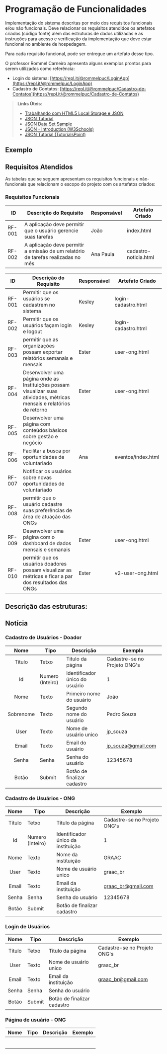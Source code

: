 # Programação de Funcionalidades

Implementação do sistema descritas por meio dos requisitos funcionais e/ou não funcionais. Deve relacionar os requisitos atendidos os artefatos criados (código fonte) além das estruturas de dados utilizadas e as instruções para acesso e verificação da implementação que deve estar funcional no ambiente de hospedagem.

Para cada requisito funcional, pode ser entregue um artefato desse tipo.

O professor Rommel Carneiro apresenta alguns exemplos prontos para serem utilizados como referência:

- Login do sistema: [https://repl.it/@rommelpuc/LoginApp](https://repl.it/@rommelpuc/LoginApp)
- Cadastro de Contatos: [https://repl.it/@rommelpuc/Cadastro-de-Contatos](https://repl.it/@rommelpuc/Cadastro-de-Contatos)

> **Links Úteis**:
>
> - [Trabalhando com HTML5 Local Storage e JSON](https://www.devmedia.com.br/trabalhando-com-html5-local-storage-e-json/29045)
> - [JSON Tutorial](https://www.w3resource.com/JSON)
> - [JSON Data Set Sample](https://opensource.adobe.com/Spry/samples/data_region/JSONDataSetSample.html)
> - [JSON - Introduction (W3Schools)](https://www.w3schools.com/js/js_json_intro.asp)
> - [JSON Tutorial (TutorialsPoint)](https://www.tutorialspoint.com/json/index.htm)

## Exemplo

## Requisitos Atendidos

As tabelas que se seguem apresentam os requisitos funcionais e não-funcionais que relacionam o escopo do projeto com os artefatos criados:

### Requisitos Funcionais

| ID     | Descrição do Requisito                                                           | Responsável | Artefato Criado       |
| ------ | -------------------------------------------------------------------------------- | ----------- | --------------------- |
| RF-001 | A aplicação deve permitir que o usuário gerencie suas tarefas                    | João        | index.html            |
| RF-002 | A aplicação deve permitir a emissão de um relatório de tarefas realizadas no mês | Ana Paula   | cadastro-noticia.html |

| ID     | Descrição do Requisito                                                                                                  | Responsável | Artefato Criado     |
| ------ | ----------------------------------------------------------------------------------------------------------------------- | ----------- | ------------------- |
| RF-001 | Permitir que os usuários se cadastrem no sistema                                                                        | Kesley      | login-cadastro.html |
| RF-002 | Permitir que os usuários façam login e logout                                                                           | Kesley      | login-cadastro.html |
| RF-003 | permitir que as organizações possam exportar relatórios semanais e mensais                                              | Ester       | user-ong.html       |
| RF-004 | Desenvolver uma página onde as Instituições possam visualizar suas atividades, métricas mensais e relatórios de retorno | Ester       | user-ong.html       |
| RF-005 | Desenvolver uma página com conteúdos básicos sobre gestão e negócio                                                     |             |                     |
| RF-006 | Facilitar a busca por oportunidades de voluntariado                                                                     | Ana         | eventos/index.html  |
| RF-007 | Notificar os usuários sobre novas oportunidades de voluntariado                                                         |             |                     |
| RF-008 | permitir que o usuário cadastre suas preferências de área de atuação das ONGs                                           |             |                     |
| RF-009 | Desenvolver uma página com o dashboard de dados mensais e semanais                                                      | Ester       | user-ong.html       |
| RF-010 | permitir que os usuários doadores possam visualizar as métricas e ficar a par dos resultados das ONGs                   | Ester       | v2-user-ong.html    |

## Descrição das estruturas:

## Notícia

### Cadastro de Usuários - Doador
|  **Nome**      | **Tipo**          | **Descrição**                             | **Exemplo**                                    |
|:--------------:|-------------------|-------------------------------------------|------------------------------------------------|
| Titulo         | Tetxo             | Titulo da página                          | Cadastre-se no Projeto ONG's                   |
| Id             | Numero (Inteiro)  | Identificador único do usuário            | 1                                              |
| Nome           | Texto             | Primeiro nome do usuário                  | João                                           |
| Sobrenome      | Texto             | Segundo nome do usuário                   | Pedro Souza                                    |
| User           | Texto             | Nome de usuário unico                     | jp_souza                                       |
| Email          | Texto             | Email do usuário                          | jp_souza@gmail.com                             |
| Senha          | Senha             | Senha do usuário                          | 12345678                                       |
| Botão          | Submit            | Botão de finalizar cadastro               |                                                |

### Cadastro de Usuários - ONG
|  **Nome**      | **Tipo**          | **Descrição**                             | **Exemplo**                                    |
|:--------------:|-------------------|-------------------------------------------|------------------------------------------------|
| Titulo         | Tetxo             | Titulo da página                          | Cadastre-se no Projeto ONG's                   |
| Id             | Numero (Inteiro)  | Identificador único da instituição        | 1                                              |
| Nome           | Texto             | Nome da instituição                       | GRAAC                                          |
| User           | Texto             | Nome de usuário unico                     | graac_br                                       |
| Email          | Texto             | Email da instituição                      | graac_br@gmail.com                             |
| Senha          | Senha             | Senha do usuário                          | 12345678                                       |
| Botão          | Submit            | Botão de finalizar cadastro               |                                                |

### Login de Usuários
|  **Nome**      | **Tipo**          | **Descrição**                             | **Exemplo**                                    |
|:--------------:|-------------------|-------------------------------------------|------------------------------------------------|
| Titulo         | Tetxo             | Titulo da página                          | Cadastre-se no Projeto ONG's                   |
| User           | Texto             | Nome de usuário unico                     | graac_br                                       |
| Email          | Texto             | Email da instituição                      | graac_br@gmail.com                             |
| Senha          | Senha             | Senha do usuário                          |                                                |
| Botão          | Submit            | Botão de finalizar cadastro               |                                                |

### Página de usuário - ONG
|  **Nome**      | **Tipo**          | **Descrição**                             | **Exemplo**                                    |
|:--------------:|-------------------|-------------------------------------------|------------------------------------------------|
|                |                   |                                           |                                                |
|                |                   |                                           |                                                |
|                |                   |                                           |                                                |
|                |                   |                                           |                                                |
|                |                   |                                           |                                                |
|                |                   |                                           |                                                |